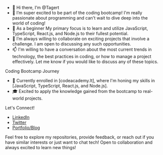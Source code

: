 - 👋 Hi there, I’m @Tagert
- 👀 I’m super excited to be part of the coding bootcamp! I'm really passionate about programming and can't wait to dive deep into the world of coding! 
- 🌱 As a beginner My primary focus is to learn and utilize JavaScript, TypeScript, React.js, and Node.js to their fullest potential.
- 💞️ I’m always willing to collaborate on exciting projects that involve a challenge. I am open to discussing any such opportunities.
- 📫 I'm willing to have a conversation about the most current trends in technology, the best practices in coding, or how to manage a project effectively. Let me know if you would like to discuss any of these topics.

Coding Bootcamp Journey
- 🚀 Currently enrolled in [codeacademy.lt], where I'm honing my skills in [JavaScript, TypeScript, React.js, and Node.js].
- 🎓 Excited to apply the knowledge gained from the bootcamp to real-world projects.

Let's Connect!
- [LinkedIn](https://www.linkedin.com/in/andrejus-svirskas-1a65752a0/)
- [Twitter](https://twitter.com/----/)
- [Portfolio/Blog](https://www.----.com)

Feel free to explore my repositories, provide feedback, or reach out if you have similar interests or just want to chat tech! Open to collaboration and always excited to learn new things!


<!---
Tagert/Tagert is a ✨ special ✨ repository because its `README.md` (this file) appears on your GitHub profile.
You can click the Preview link to take a look at your changes.
--->
